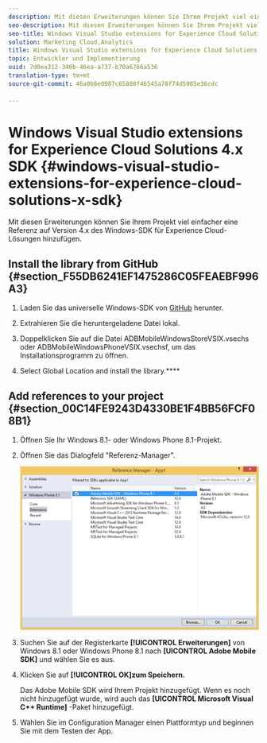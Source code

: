 ```yaml
---
description: Mit diesen Erweiterungen können Sie Ihrem Projekt viel einfacher eine Referenz auf Version 4.x des Windows-SDK für Experience Cloud-Lösungen hinzufügen.
seo-description: Mit diesen Erweiterungen können Sie Ihrem Projekt viel einfacher eine Referenz auf Version 4.x des Windows-SDK für Experience Cloud-Lösungen hinzufügen.
seo-title: Windows Visual Studio extensions for Experience Cloud Solutions 4.x SDK
solution: Marketing Cloud,Analytics
title: Windows Visual Studio extensions for Experience Cloud Solutions 4.x SDK
topic: Entwickler und Implementierung
uuid: 7d0ea312-340b-46ea-a737-b70a6766a536
translation-type: tm+mt
source-git-commit: 46a0b8e0087c65880f46545a78f74d5985e36cdc

---
```



# Windows Visual Studio extensions for Experience Cloud Solutions 4.x SDK {#windows-visual-studio-extensions-for-experience-cloud-solutions-x-sdk}

Mit diesen Erweiterungen können Sie Ihrem Projekt viel einfacher eine Referenz auf Version 4.x des Windows-SDK für Experience Cloud-Lösungen hinzufügen.

## Install the library from GitHub {#section_F55DB6241EF1475286C05FEAEBF996A3}

1. Laden Sie das universelle Windows-SDK von [GitHub](https://github.com/Adobe-Marketing-Cloud/mobile-services/releases) herunter.
1. Extrahieren Sie die heruntergeladene Datei lokal.
1. Doppelklicken Sie auf die Datei ADBMobileWindowsStoreVSIX.vsechs oder ADBMobileWindowsPhoneVSIX.vsechsf, um das Installationsprogramm zu öffnen.

1. Select Global Location and install the library.****

## Add references to your project {#section_00C14FE9243D4330BE1F4BB56FCF08B1}

1. Öffnen Sie Ihr Windows 8.1- oder Windows Phone 8.1-Projekt.
1. Öffnen Sie das Dialogfeld "Referenz-Manager".

   ![](assets/ref_manager.png)

1. Suchen Sie auf der Registerkarte **[!UICONTROL Erweiterungen]** von Windows 8.1 oder Windows Phone 8.1 nach **[UICONTROL Adobe Mobile SDK]** und wählen Sie es aus.
1. Klicken Sie auf **[!UICONTROL OK]zum Speichern.**

   Das Adobe Mobile SDK wird Ihrem Projekt hinzugefügt. Wenn es noch nicht hinzugefügt wurde, wird auch das **[UICONTROL Microsoft Visual C++ Runtime]** -Paket hinzugefügt.

1. Wählen Sie im Configuration Manager einen Plattformtyp und beginnen Sie mit dem Testen der App.

